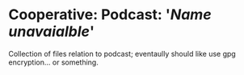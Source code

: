 # Cooperative: Podcast: '*Name unavaialble*'
Collection of files relation to podcast; eventaully should like use gpg encryption... or something. 
